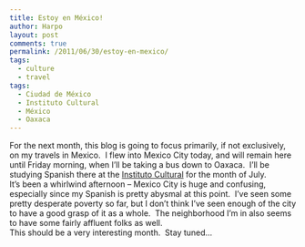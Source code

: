 ```yaml
---
title: Estoy en México!
author: Harpo
layout: post
comments: true
permalink: /2011/06/30/estoy-en-mexico/
tags:
  - culture
  - travel
tags:
  - Ciudad de México
  - Instituto Cultural
  - México
  - Oaxaca
---
```

For the next month, this blog is going to focus primarily, if not exclusively, on my travels in Mexico.  I flew into Mexico City today, and will remain here until Friday morning, when I&#8217;ll be taking a bus down to Oaxaca.  I&#8217;ll be studying Spanish there at the <a href="http://icomexico.com" target="_blank">Instituto Cultural</a> for the month of July.  
It&#8217;s been a whirlwind afternoon &#8211; Mexico City is huge and confusing, especially since my Spanish is pretty abysmal at this point.  I&#8217;ve seen some pretty desperate poverty so far, but I don&#8217;t think I&#8217;ve seen enough of the city to have a good grasp of it as a whole.  The neighborhood I&#8217;m in also seems to have some fairly affluent folks as well.  
This should be a very interesting month.  Stay tuned&#8230;